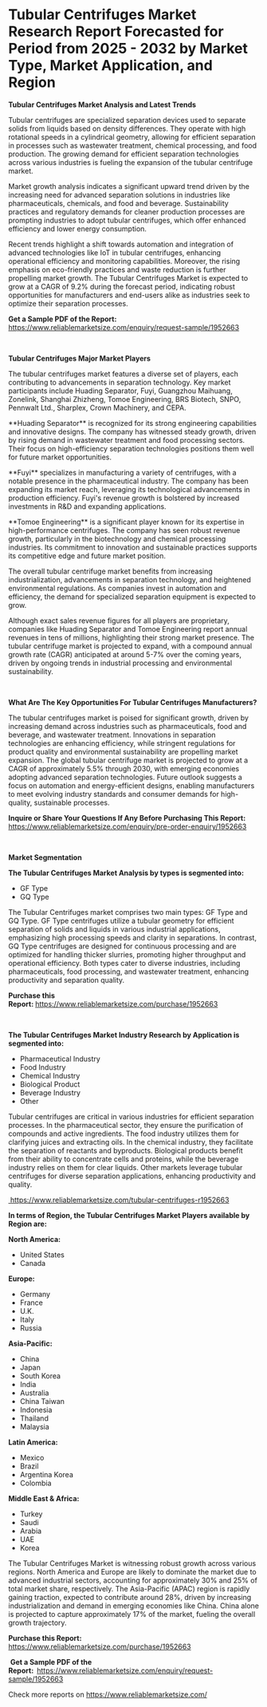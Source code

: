 <p><h1>Tubular Centrifuges Market Research Report Forecasted for Period from 2025 -  2032 by Market Type, Market Application, and Region</h1></p><p><strong>Tubular Centrifuges Market Analysis and Latest Trends</strong></p>
<p><p>Tubular centrifuges are specialized separation devices used to separate solids from liquids based on density differences. They operate with high rotational speeds in a cylindrical geometry, allowing for efficient separation in processes such as wastewater treatment, chemical processing, and food production. The growing demand for efficient separation technologies across various industries is fueling the expansion of the tubular centrifuge market.</p><p>Market growth analysis indicates a significant upward trend driven by the increasing need for advanced separation solutions in industries like pharmaceuticals, chemicals, and food and beverage. Sustainability practices and regulatory demands for cleaner production processes are prompting industries to adopt tubular centrifuges, which offer enhanced efficiency and lower energy consumption.</p><p>Recent trends highlight a shift towards automation and integration of advanced technologies like IoT in tubular centrifuges, enhancing operational efficiency and monitoring capabilities. Moreover, the rising emphasis on eco-friendly practices and waste reduction is further propelling market growth. The Tubular Centrifuges Market is expected to grow at a CAGR of 9.2% during the forecast period, indicating robust opportunities for manufacturers and end-users alike as industries seek to optimize their separation processes.</p></p>
<p><strong>Get a Sample PDF of the Report:&nbsp;</strong> <a href="https://www.reliablemarketsize.com/enquiry/request-sample/1952663?utm_campaign=1898&utm_medium=2&utm_source=Github&utm_content=ia&utm_term=22022025&utm_id=tubular-centrifuges">https://www.reliablemarketsize.com/enquiry/request-sample/1952663</a></p>
<p>&nbsp;</p>
<p><strong>Tubular Centrifuges Major Market Players</strong></p>
<p><p>The tubular centrifuges market features a diverse set of players, each contributing to advancements in separation technology. Key market participants include Huading Separator, Fuyi, Guangzhou Maihuang, Zonelink, Shanghai Zhizheng, Tomoe Engineering, BRS Biotech, SNPO, Pennwalt Ltd., Sharplex, Crown Machinery, and CEPA.</p><p>**Huading Separator** is recognized for its strong engineering capabilities and innovative designs. The company has witnessed steady growth, driven by rising demand in wastewater treatment and food processing sectors. Their focus on high-efficiency separation technologies positions them well for future market opportunities.</p><p>**Fuyi** specializes in manufacturing a variety of centrifuges, with a notable presence in the pharmaceutical industry. The company has been expanding its market reach, leveraging its technological advancements in production efficiency. Fuyi's revenue growth is bolstered by increased investments in R&D and expanding applications.</p><p>**Tomoe Engineering** is a significant player known for its expertise in high-performance centrifuges. The company has seen robust revenue growth, particularly in the biotechnology and chemical processing industries. Its commitment to innovation and sustainable practices supports its competitive edge and future market position.</p><p>The overall tubular centrifuge market benefits from increasing industrialization, advancements in separation technology, and heightened environmental regulations. As companies invest in automation and efficiency, the demand for specialized separation equipment is expected to grow.</p><p>Although exact sales revenue figures for all players are proprietary, companies like Huading Separator and Tomoe Engineering report annual revenues in tens of millions, highlighting their strong market presence. The tubular centrifuge market is projected to expand, with a compound annual growth rate (CAGR) anticipated at around 5-7% over the coming years, driven by ongoing trends in industrial processing and environmental sustainability.</p></p>
<p>&nbsp;</p>
<p><strong>What Are The Key Opportunities For Tubular Centrifuges Manufacturers?</strong></p>
<p><p>The tubular centrifuges market is poised for significant growth, driven by increasing demand across industries such as pharmaceuticals, food and beverage, and wastewater treatment. Innovations in separation technologies are enhancing efficiency, while stringent regulations for product quality and environmental sustainability are propelling market expansion. The global tubular centrifuge market is projected to grow at a CAGR of approximately 5.5% through 2030, with emerging economies adopting advanced separation technologies. Future outlook suggests a focus on automation and energy-efficient designs, enabling manufacturers to meet evolving industry standards and consumer demands for high-quality, sustainable processes.</p></p>
<p><strong>Inquire or Share Your Questions If Any Before Purchasing This Report:</strong> <a href="https://www.reliablemarketsize.com/enquiry/pre-order-enquiry/1952663?utm_campaign=1898&utm_medium=2&utm_source=Github&utm_content=ia&utm_term=22022025&utm_id=tubular-centrifuges">https://www.reliablemarketsize.com/enquiry/pre-order-enquiry/1952663</a></p>
<p>&nbsp;</p>
<p><strong>Market Segmentation</strong></p>
<p><strong>The Tubular Centrifuges Market Analysis by types is segmented into:</strong></p>
<p><ul><li>GF Type</li><li>GQ Type</li></ul></p>
<p><p>The Tubular Centrifuges market comprises two main types: GF Type and GQ Type. GF Type centrifuges utilize a tubular geometry for efficient separation of solids and liquids in various industrial applications, emphasizing high processing speeds and clarity in separations. In contrast, GQ Type centrifuges are designed for continuous processing and are optimized for handling thicker slurries, promoting higher throughput and operational efficiency. Both types cater to diverse industries, including pharmaceuticals, food processing, and wastewater treatment, enhancing productivity and separation quality.</p></p>
<p><strong>Purchase this Report:&nbsp;</strong><a href="https://www.reliablemarketsize.com/purchase/1952663?utm_campaign=1898&utm_medium=2&utm_source=Github&utm_content=ia&utm_term=22022025&utm_id=tubular-centrifuges">https://www.reliablemarketsize.com/purchase/1952663</a></p>
<p>&nbsp;</p>
<p><strong>The Tubular Centrifuges Market Industry Research by Application is segmented into:</strong></p>
<p><ul><li>Pharmaceutical Industry</li><li>Food Industry</li><li>Chemical Industry</li><li>Biological Product</li><li>Beverage Industry</li><li>Other</li></ul></p>
<p><p>Tubular centrifuges are critical in various industries for efficient separation processes. In the pharmaceutical sector, they ensure the purification of compounds and active ingredients. The food industry utilizes them for clarifying juices and extracting oils. In the chemical industry, they facilitate the separation of reactants and byproducts. Biological products benefit from their ability to concentrate cells and proteins, while the beverage industry relies on them for clear liquids. Other markets leverage tubular centrifuges for diverse separation applications, enhancing productivity and quality.</p></p>
<p><a href="https://www.reliablemarketsize.com/tubular-centrifuges-r1952663?utm_campaign=1898&utm_medium=2&utm_source=Github&utm_content=ia&utm_term=22022025&utm_id=tubular-centrifuges">&nbsp;https://www.reliablemarketsize.com/tubular-centrifuges-r1952663</a></p>
<p><strong>In terms of Region, the Tubular Centrifuges Market Players available by Region are:</strong></p>
<p>
    <p> <strong> North America: </strong>
        <ul>
            <li>United States</li>
            <li>Canada</li>
        </ul>
        </p> 
    <p> <strong> Europe: </strong>
        <ul>
            <li>Germany</li>
            <li>France</li>
            <li>U.K.</li>
            <li>Italy</li>
            <li>Russia</li>
        </ul>
        </p> 
    <p> <strong> Asia-Pacific: </strong>
        <ul>
            <li>China</li>
            <li>Japan</li>
            <li>South Korea</li>
            <li>India</li>
            <li>Australia</li>
            <li>China Taiwan</li>
            <li>Indonesia</li>
            <li>Thailand</li>
            <li>Malaysia</li>
        </ul>
        </p> 
    <p> <strong> Latin America: </strong>
        <ul>
            <li>Mexico</li>
            <li>Brazil</li>
            <li>Argentina Korea</li>
            <li>Colombia</li>
        </ul>
        </p> 
    <p> <strong> Middle East & Africa: </strong>
        <ul>
            <li>Turkey</li>
            <li>Saudi</li>
            <li>Arabia</li>
            <li>UAE</li>
            <li>Korea</li>
        </ul>
    </p>
    </p>
<p><p>The Tubular Centrifuges Market is witnessing robust growth across various regions. North America and Europe are likely to dominate the market due to advanced industrial sectors, accounting for approximately 30% and 25% of total market share, respectively. The Asia-Pacific (APAC) region is rapidly gaining traction, expected to contribute around 28%, driven by increasing industrialization and demand in emerging economies like China. China alone is projected to capture approximately 17% of the market, fueling the overall growth trajectory.</p></p>
<p><strong>Purchase this Report: </strong><a href="https://www.reliablemarketsize.com/purchase/1952663?utm_campaign=1898&utm_medium=2&utm_source=Github&utm_content=ia&utm_term=22022025&utm_id=tubular-centrifuges">https://www.reliablemarketsize.com/purchase/1952663</a></p>
<p>&nbsp;<strong>Get a Sample PDF of the Report:&nbsp;&nbsp;</strong><a href="https://www.reliablemarketsize.com/enquiry/request-sample/1952663?utm_campaign=1898&utm_medium=2&utm_source=Github&utm_content=ia&utm_term=22022025&utm_id=tubular-centrifuges">https://www.reliablemarketsize.com/enquiry/request-sample/1952663</a></p>
<p><strong></strong></p>
<p>Check more reports on <a href="https://www.reliablemarketsize.com/?utm_campaign=1898&utm_medium=2&utm_source=Github&utm_content=ia&utm_term=22022025&utm_id=tubular-centrifuges">https://www.reliablemarketsize.com/</a></p>